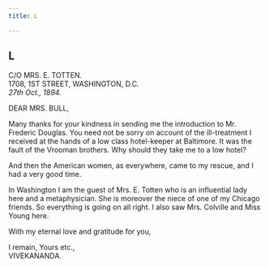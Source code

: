 ```yaml
---
title: L

---
```





  

  


## L

C/O MRS. E. TOTTEN.  
1708, 1ST STREET, WASHINGTON, D.C.  
*27th Oct., 1894.*

DEAR MRS. BULL,

Many thanks for your kindness in sending me the introduction to Mr.
Frederic Douglas. You need not be sorry on account of the ill-treatment
I received at the hands of a low class hotel-keeper at Baltimore. It was
the fault of the Vrooman brothers. Why should they take me to a low
hotel?

And then the American women, as everywhere, came to my rescue, and I had
a very good time.

In Washington I am the guest of Mrs. E. Totten who is an influential
lady here and a metaphysician. She is moreover the niece of one of my
Chicago friends. So everything is going on all right. I also saw Mrs.
Colville and Miss Young here.

With my eternal love and gratitude for you,

I remain, Yours etc.,  
VIVEKANANDA.


